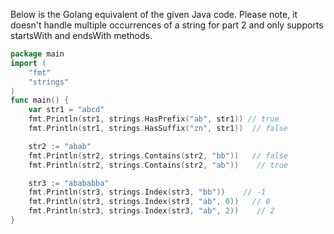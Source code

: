Below is the Golang equivalent of the given Java code. Please note, it doesn't handle multiple occurrences of a string for part 2 and only supports startsWith and endsWith methods.
```go
package main
import (
    "fmt"
    "strings"
)
func main() {
    var str1 = "abcd"
    fmt.Println(str1, strings.HasPrefix("ab", str1)) // true
    fmt.Println(str1, strings.HasSuffix("zn", str1))  // false

    str2 := "abab"
    fmt.Println(str2, strings.Contains(str2, "bb"))   // false
    fmt.Println(str2, strings.Contains(str2, "ab"))    // true

    str3 := "abababba"
    fmt.Println(str3, strings.Index(str3, "bb"))    // -1
    fmt.Println(str3, strings.Index(str3, "ab", 0))   // 0
    fmt.Println(str3, strings.Index(str3, "ab", 2))    // 2
}
```
